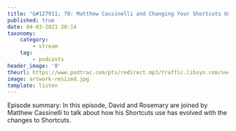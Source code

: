 ```yaml
---
title: "&#127911; 70: Matthew Cassinelli and Changing Your Shortcuts Usage"
published: true
date: 04-03-2021 20:14
taxonomy:
    category:
        - stream
    tag:
        - podcasts
header_image: '0'
theurl: https://www.podtrac.com/pts/redirect.mp3/traffic.libsyn.com/secure/automatorsrelay/automators070.mp3
image: artwork-resized.jpg
template: listen
--- 
```

Episode summary: In this episode, David and Rosemary are joined by Matthew Cassinelli to talk about how his Shortcuts use has evolved with the changes to Shortcuts.
